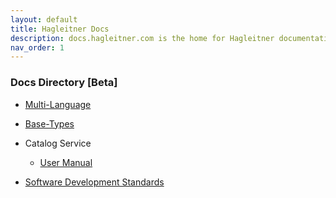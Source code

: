 ```yaml
---
layout: default
title: Hagleitner Docs
description: docs.hagleitner.com is the home for Hagleitner documentation.
nav_order: 1
---
```


### Docs Directory [Beta]

- [Multi-Language](https://hagleitner.github.io/MultiLanguage/documentation)

- [Base-Types](https://hagleitner.github.io/BaseTypes/documentation)

- Catalog Service
    - [User Manual](https://hagleitner.github.io/CatalogService-UserManual/)

- [Software Development Standards](https://hagleitner.github.io/SoftwareDevelopmentStandards/)
